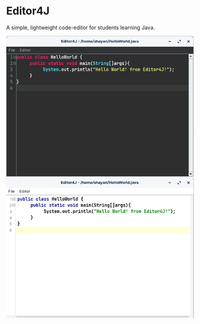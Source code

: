 # Editor4J
A simple, lightweight code-editor for students learning Java.

![](project-info/screenshots/Editor4J-Dark.png)
![](project-info/screenshots/Editor4J-Light.png)

